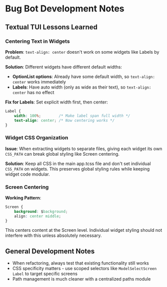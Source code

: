 # Bug Bot Development Notes

## Textual TUI Lessons Learned

### Centering Text in Widgets

**Problem**: `text-align: center` doesn't work on some widgets like Labels by default.

**Solution**: Different widgets have different default widths:
- **OptionList options**: Already have some default width, so `text-align: center` works immediately
- **Labels**: Have auto width (only as wide as their text), so `text-align: center` has no effect

**Fix for Labels**: Set explicit width first, then center:
```css
Label {
    width: 100%;        /* Make label span full width */
    text-align: center; /* Now centering works */
}
```

### Widget CSS Organization

**Issue**: When extracting widgets to separate files, giving each widget its own `CSS_PATH` can break global styling like Screen centering.

**Solution**: Keep all CSS in the main app.tcss file and don't set individual `CSS_PATH` on widgets. This preserves global styling rules while keeping widget code modular.

### Screen Centering

**Working Pattern**:
```css
Screen {
    background: $background;
    align: center middle;
}
```

This centers content at the Screen level. Individual widget styling should not interfere with this unless absolutely necessary.

## General Development Notes

- When refactoring, always test that existing functionality still works
- CSS specificity matters - use scoped selectors like `ModelSelectScreen Label` to target specific screens
- Path management is much cleaner with a centralized paths module
